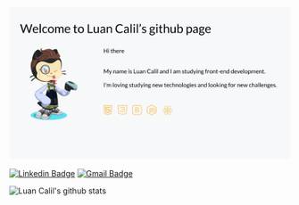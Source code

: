 
![Welcome](/about.png)


[![Linkedin Badge](https://img.shields.io/badge/-LinkedIn-blue?style=for-the-badge&logo=Linkedin&logoColor=white&link=https://www.linkedin.com/in/luancalil/)](https://www.linkedin.com/in/nolascobruna/)
[![Gmail Badge](https://img.shields.io/badge/-Gmail-c14438?style=for-the-badge&logo=Gmail&logoColor=white&link=mailto:brunamnolasco@gmail.com)](mailto:luancalil3@gmail.com)

![Luan Calil's github stats](https://github-readme-stats.vercel.app/api?username=luancalil&show_icons=true&theme=radical)
